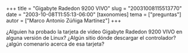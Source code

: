 +++
title = "Gigabyte Radedon 9200 VIVO"
slug = "20031008115513770"
date = "2003-10-08T11:55:13-06:00"
[taxonomies]
tema = ["preguntas"]
autor = ["Marco Antonio Zúñiga Martínez"]
+++

¿Alguien ha probado la tarjeta de video Gigabyte Radedon 9200 VIVO en
alguna versión de Linux? ¿Algún sitio dónde descargar el controlador?
¿algún comenario acerca de esa tarjeta?
